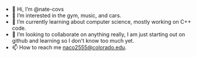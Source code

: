 - 👋 Hi, I’m @nate-covs
- 👀 I’m interested in the gym, music, and cars.
- 🌱 I’m currently learning about computer science, mostly working on C++ code.
- 💞️ I’m looking to collaborate on anything really, I am just starting out on github and learning so I don't know too much yet.
- 📫 How to reach me naco2555@colorado.edu.

<!---
nate-covs/nate-covs is a ✨ special ✨ repository because its `README.md` (this file) appears on your GitHub profile.
You can click the Preview link to take a look at your changes.
--->
